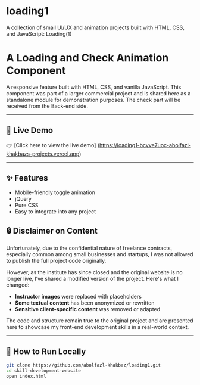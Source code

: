 # loading1
A collection of small UI/UX and animation projects built with HTML, CSS, and JavaScript: Loading(1)
# A Loading and Check Animation Component

A responsive feature built with HTML, CSS, and vanilla JavaScript. This component was part of a larger commercial project and is shared here as a standalone module for demonstration purposes. The check part will be received from the Back-end side.

---

## 🔗 Live Demo

👉 [Click here to view the live demo] (https://loading1-bcyve7uoc-abolfazl-khakbazs-projects.vercel.app)

---

## ✨ Features

- Mobile-friendly toggle animation
- jQuery
- Pure CSS
- Easy to integrate into any project
## 🔒 Disclaimer on Content

Unfortunately, due to the confidential nature of freelance contracts, especially common among small businesses and startups, I was not allowed to publish the full project code originally.

However, as the institute has since closed and the original website is no longer live, I’ve shared a modified version of the project. Here's what I changed:

- **Instructor images** were replaced with placeholders
- **Some textual content** has been anonymized or rewritten
- **Sensitive client-specific content** was removed or adapted

The code and structure remain true to the original project and are presented here to showcase my front-end development skills in a real-world context.

---

## 🚀 How to Run Locally

```bash
git clone https://github.com/abolfazl-khakbaz/loading1.git
cd skill-development-website
open index.html

